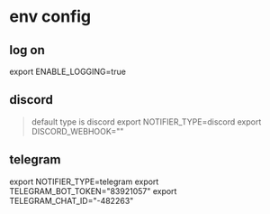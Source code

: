 # env config
## log on
export ENABLE_LOGGING=true

## discord
>default type is discord
export NOTIFIER_TYPE=discord
export DISCORD_WEBHOOK=""

## telegram
export NOTIFIER_TYPE=telegram
export TELEGRAM_BOT_TOKEN="83921057"
export TELEGRAM_CHAT_ID="-482263"